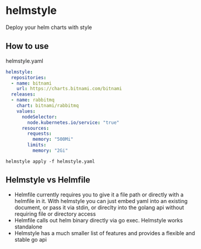 # helmstyle
Deploy your helm charts with style


## How to use

helmstyle.yaml
```yaml
helmstyle:
  repositories:
  - name: bitnami
    url: https://charts.bitnami.com/bitnami
  releases:
  - name: rabbitmq
    chart: bitnami/rabbitmq
    values:
      nodeSelector:
        node.kubernetes.io/service: "true"
      resources:
        requests:
          memory: "500Mi"
        limits:
          memory: "2Gi"
```

`helmstyle apply -f helmstyle.yaml`


## Helmstyle vs Helmfile
* Helmfile currently requires you to give it a file path or directly with a helmfile in it.  With helmstyle you can just embed yaml into an existing document, or pass it via stdin, or direclty into the golang api without requiring file or directory access
* Helmfile calls out helm binary directly via go exec.  Helmstyle works standalone
* Helmstyle has a much smaller list of features and provides a flexible and stable go api





